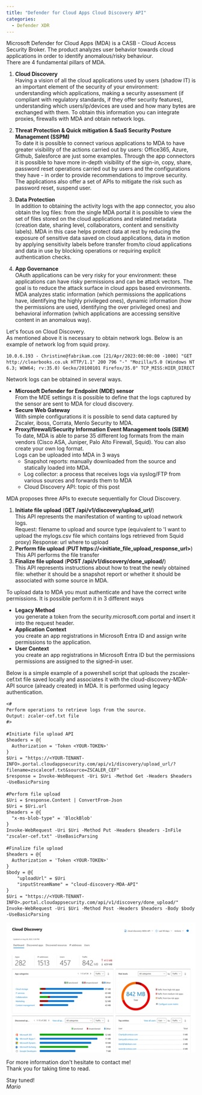```yaml
---
title: "Defender for Cloud Apps Cloud Discovery API" 
categories:
  - Defender XDR
---
```


Microsoft Defender for Cloud Apps (MDA) is a CASB - Cloud Access Security Broker. The product analyzes user behavior towards cloud applications in order to identify anomalous/risky behaviour. <br>
There are 4 fundamental pillars of MDA.

1. **Cloud Discovery** <br>
Having a vision of all the cloud applications used by users (shadow IT) is an important element of the security of your environment: understanding which applications, making a security assessment (if compliant with regulatory standards, if they offer security features), understanding which users/ip/devices are used and how many bytes are exchanged with them. To obtain this information you can integrate proxies, firewalls with MDA and obtain network logs.

2. **Threat Protection & Quick mitigation & SaaS Security Posture Management (SSPM)** <br>
To date it is possible to connect various applications to MDA to have greater visibility of the actions carried out by users: Office365, Azure, Github, Salesforce are just some examples. Through the app connectors it is possible to have more in-depth visibility of the sign-in, copy, share, password reset operations carried out by users and the configurations they have - in order to provide recommendations to improve security. The applications also offer a set of APIs to mitigate the risk such as password reset, suspend user.

3. **Data Protection** <br>
In addition to obtaining the activity logs with the app connector, you also obtain the log files: from the single MDA portal it is possible to view the set of files stored on the cloud applications and related metadata (creation date, sharing level, collaborators, content and sensitivity labels). MDA in this case helps protect data at rest by reducing the exposure of sensitive data saved on cloud applications, data in motion by applying sensitivity labels before transfer from/to cloud applications and data in use by blocking operations or requiring explicit authentication checks.

4. **App Governance** <br>
OAuth applications can be very risky for your environment: these applications can have risky permissions and can be attack vectors. The goal is to reduce the attack surface in cloud apps based environments. MDA analyzes static information (which permissions the applications have, identifying the highly privileged ones), dynamic information (how the permissions are used, identifying the over privileged ones) and behavioral information (which applications are accessing sensitive content in an anomalous way).


Let's focus on Cloud Discovery. <br>
As mentioned above it is necessary to obtain network logs. Below is an example of network log from squid proxy.

```
10.0.6.193 - Christine@fabrikam.com [21/Apr/2023:00:00:00 -1000] "GET http://clearbooks.co.uk HTTP/1.1" 200 796 "-" "Mozilla/5.0 (Windows NT 6.3; WOW64; rv:35.0) Gecko/20100101 Firefox/35.0" TCP_MISS:HIER_DIRECT
``` 

Network logs can be obtained in several ways. <br>
- **Microsoft Defender for Endpoint (MDE) sensor** <br>
From the MDE settings it is possible to define that the logs captured by the sensor are sent to MDA for cloud discovery.
- **Secure Web Gateway** <br>
With simple configurations it is possible to send data captured by Zscaler, iboss, Corrata, Menlo Security to MDA.
- **Proxy/firewall/Security Information Event Management tools (SIEM)** <br>
To date, MDA is able to parse 35 different log formats from the main vendors (Cisco ASA, Juniper, Palo Alto Firewall, Squid). You can also create your own log format. <br>
Logs can be uploaded into MDA in 3 ways
     - Snapshot reports: manually downloaded from the source and statically loaded into MDA.
     - Log collector: a process that receives logs via syslog/FTP from various sources and forwards them to MDA
     - Cloud Discovery API: topic of this post

MDA proposes three APIs to execute sequentially for Cloud Discovery.
1. **Initiate file upload** (__GET /api/v1/discovery/upload_url/__) <br>
This API represents the manifestation of wanting to upload network logs. <br>
Request: filename to upload and source type (equivalent to 'I want to upload the mylogs.csv file which contains logs retrieved from Squid proxy)
Response: url where to upload
2. **Perform file upload** (__PUT https://<initiate_file_upload_response_url>__) <br>
This API performs the file transfer
3. **Finalize file upload** (__POST /api/v1/discovery/done_upload/__) <br>
This API represents instructions about how to treat the newly obtained file: whether it should be a snapshot report or whether it should be associated with some source in MDA.

To upload data to MDA you must authenticate and have the correct write permissions. It is possible perform it in 3 different ways
- **Legacy Method** <br>
you generate a token from the security.microsoft.com portal and insert it into the request header.
- **Application Context** <br>
you create an app registrations in Microsoft Entra ID and assign write permissions to the application.
- **User Context** <br>
you create an app registrations in Microsoft Entra ID but the permissions permissions are assigned to the signed-in user.


Below is a simple example of a powershell script that uploads the zscaler-cef.txt file saved locally and associates it with the cloud-discovery-MDA-API source (already created) in MDA. It is performed using legacy authentication.

```
<#
Perform operations to retrieve logs from the source.
Output: zcaler-cef.txt file
#>

#Initiate file upload API
$headers = @{
  Authorization = 'Token <YOUR-TOKEN>'
}
$Uri = "https://<YOUR-TENANT-INFO>.portal.cloudappsecurity.com/api/v1/discovery/upload_url/?filename=zscalecef.txt&source=ZSCALER_CEF"
$response = Invoke-WebRequest -Uri $Uri -Method Get -Headers $headers -UseBasicParsing

#Perform file upload
$Uri = $response.Content | ConvertFrom-Json
$Uri = $Uri.url
$headers = @{
  "x-ms-blob-type" = 'BlockBlob'
}
Invoke-WebRequest -Uri $Uri -Method Put -Headers $headers -InFile "zscaler-cef.txt" -UseBasicParsing

#Finalize file upload
$headers = @{
  Authorization = 'Token <YOUR-TOKEN>'
}
$body = @{
    "uploadUrl" = $Uri
    "inputStreamName" = "cloud-discovery-MDA-API"
}
$Uri = "https://<YOUR-TENANT-INFO>.portal.cloudappsecurity.com/api/v1/discovery/done_upload/"
Invoke-WebRequest -Uri $Uri -Method Post -Headers $headers -Body $body -UseBasicParsing
```

![Cloud Discovery](/assets/images/mda-clouddiscovery.png)


For more information don't hesitate to contact me!<br>
Thank you for taking time to read.

Stay tuned!<br>
_Mario_